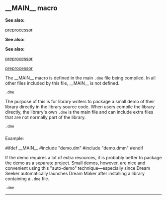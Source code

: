 

 \_\_MAIN\_\_ macro
--------------------




**See also:** 


[preprocessor](#/DM/preprocessor) 



**See also:** 

**See also:**

[preprocessor](#/DM/preprocessor) 

[preprocessor](#/DM/preprocessor)

 The \_\_MAIN\_\_ macro is defined in the main
 `.dme` 
 file being
compiled. In all other files included by this file, \_\_MAIN\_\_ is not defined.



`.dme`

 The purpose of this is for library writers to package a small demo of their
library directly in the library source code. When users compile the library
directly, the library's own
 `.dme` 
 is the main file and can include
extra files that are not normally part of the library.



`.dme`
### 
 Example:



 #ifdef \_\_MAIN\_\_
#include "demo.dm"
#include "demo.dmm"
#endif


 If the demo requires a lot of extra resources, it is probably better to
package the demo as a separate project. Small demos, however, are nice and
convenient using this "auto-demo" technique—especially since Dream
Seeker automatically launches Dream Maker after installing a library
containing a
 `.dme` 
 file.



`.dme`


---


